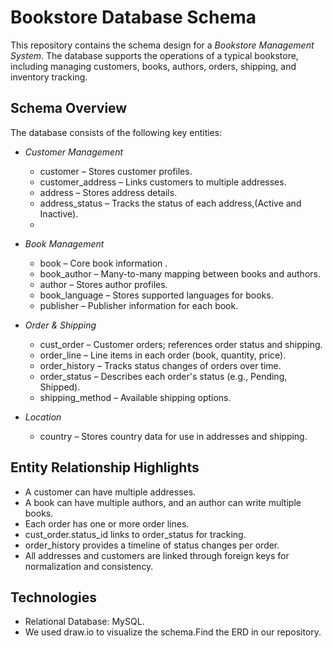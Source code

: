 #  Bookstore Database Schema

This repository contains the schema design for a *Bookstore Management System*. The database supports the operations of a typical bookstore, including managing customers, books, authors, orders, shipping, and inventory tracking.

## Schema Overview

The database consists of the following key entities:

- *Customer Management*
  - customer – Stores customer profiles.
  - customer_address – Links customers to multiple addresses.
  - address – Stores address details.
  - address_status – Tracks the status of each address,(Active and Inactive).
  - 

- *Book Management*
  - book – Core book information .
  - book_author – Many-to-many mapping between books and authors.
  - author – Stores author profiles.
  - book_language – Stores supported languages for books.
  - publisher – Publisher information for each book.

- *Order & Shipping*
  - cust_order – Customer orders; references order status and shipping.
  - order_line – Line items in each order (book, quantity, price).
  - order_history – Tracks status changes of orders over time.
  - order_status – Describes each order's status (e.g., Pending, Shipped).
  - shipping_method – Available shipping options.

- *Location*
  - country – Stores country data for use in addresses and shipping.

## Entity Relationship Highlights

- A customer can have multiple addresses.
- A book can have multiple authors, and an author can write multiple books.
- Each order has one or more order lines.
- cust_order.status_id links to order_status for tracking.
- order_history provides a timeline of status changes per order.
- All addresses and customers are linked through foreign keys for normalization and consistency.

##  Technologies

- Relational Database:  MySQL.
- We used draw.io to visualize the schema.Find the ERD in our repository.

